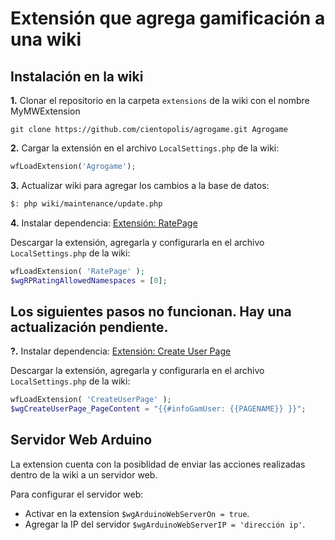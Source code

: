 # Extensión que agrega gamificación a una wiki

## Instalación en la wiki

**1.** Clonar el repositorio en la carpeta `extensions` de la wiki con el nombre MyMWExtension

```git
git clone https://github.com/cientopolis/agrogame.git Agrogame
```

**2.** Cargar la extensión en el archivo `LocalSettings.php` de la wiki: 

```php
wfLoadExtension('Agrogame');
```

**3.** Actualizar wiki para agregar los cambios a la base de datos:

```bash
$: php wiki/maintenance/update.php
```

**4.** Instalar dependencia: [Extensión: RatePage](https://www.mediawiki.org/wiki/Extension:RatePage)

Descargar la extensión, agregarla y configurarla en el archivo `LocalSettings.php` de la wiki:

```php
wfLoadExtension( 'RatePage' );
$wgRPRatingAllowedNamespaces = [0];
```

## Los siguientes pasos no funcionan. Hay una actualización pendiente.

**?.** Instalar dependencia: [Extensión: Create User Page](https://www.mediawiki.org/wiki/Extension:Create_User_Page)

Descargar la extensión, agregarla y configurarla en el archivo `LocalSettings.php` de la wiki:

```php
wfLoadExtension( 'CreateUserPage' );
$wgCreateUserPage_PageContent = "{{#infoGamUser: {{PAGENAME}} }}";
```

## Servidor Web Arduino

La extension cuenta con la posiblidad de enviar las acciones realizadas dentro de la wiki a un servidor web. 

Para configurar el servidor web:

 - Activar en la extension `$wgArduinoWebServerOn = true`.
 - Agregar la IP del servidor `$wgArduinoWebServerIP = 'dirección ip'`.
